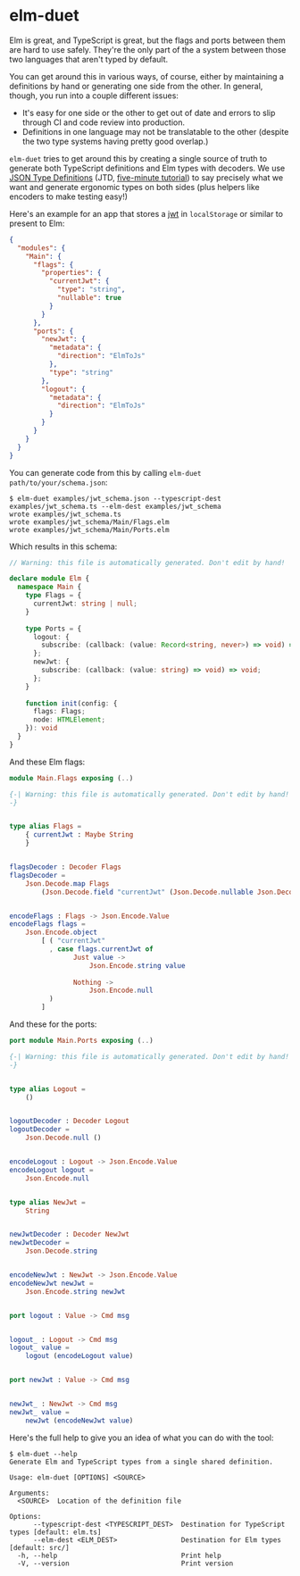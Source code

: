 # elm-duet

Elm is great, and TypeScript is great, but the flags and ports between them are hard to use safely.
They're the only part of the a system between those two languages that aren't typed by default.

You can get around this in various ways, of course, either by maintaining a definitions by hand or generating one side from the other.
In general, though, you run into a couple different issues:

- It's easy for one side or the other to get out of date and errors to slip through CI and code review into production.
- Definitions in one language may not be translatable to the other (despite the two type systems having pretty good overlap.)

`elm-duet` tries to get around this by creating a single source of truth to generate both TypeScript definitions and Elm types with decoders.
We use [JSON Type Definitions](https://jsontypedef.com/) (JTD, [five-minute tutorial](https://jsontypedef.com/docs/jtd-in-5-minutes/)) to say precisely what we want and generate ergonomic types on both sides (plus helpers like encoders to make testing easy!)

Here's an example for an app that stores a [jwt](https://jwt.io/) in `localStorage` or similar to present to Elm:

```json {source=examples/jwt_schema.json}
{
  "modules": {
    "Main": {
      "flags": {
        "properties": {
          "currentJwt": {
            "type": "string",
            "nullable": true
          }
        }
      },
      "ports": {
        "newJwt": {
          "metadata": {
            "direction": "ElmToJs"
          },
          "type": "string"
        },
        "logout": {
          "metadata": {
            "direction": "ElmToJs"
          }
        }
      }
    }
  }
}

```

You can generate code from this by calling `elm-duet path/to/your/schema.json`:

```console
$ elm-duet examples/jwt_schema.json --typescript-dest examples/jwt_schema.ts --elm-dest examples/jwt_schema
wrote examples/jwt_schema.ts
wrote examples/jwt_schema/Main/Flags.elm
wrote examples/jwt_schema/Main/Ports.elm

```

Which results in this schema:

```typescript {source=examples/jwt_schema.ts}
// Warning: this file is automatically generated. Don't edit by hand!

declare module Elm {
  namespace Main {
    type Flags = {
      currentJwt: string | null;
    }
  
    type Ports = {
      logout: {
        subscribe: (callback: (value: Record<string, never>) => void) => void;
      };
      newJwt: {
        subscribe: (callback: (value: string) => void) => void;
      };
    }
  
    function init(config: {
      flags: Flags;
      node: HTMLElement;
    }): void
  }
}
```

And these Elm flags:

```elm {source=examples/jwt_schema/Main/Flags.elm}
module Main.Flags exposing (..)

{-| Warning: this file is automatically generated. Don't edit by hand!
-}


type alias Flags =
    { currentJwt : Maybe String
    }


flagsDecoder : Decoder Flags
flagsDecoder =
    Json.Decode.map Flags
        (Json.Decode.field "currentJwt" (Json.Decode.nullable Json.Decode.string))


encodeFlags : Flags -> Json.Encode.Value
encodeFlags flags =
    Json.Encode.object
        [ ( "currentJwt"
          , case flags.currentJwt of
                Just value ->
                    Json.Encode.string value
            
                Nothing ->
                    Json.Encode.null
          )
        ]

```

And these for the ports:

```elm {source=examples/jwt_schema/Main/Ports.elm}
port module Main.Ports exposing (..)

{-| Warning: this file is automatically generated. Don't edit by hand!
-}


type alias Logout =
    ()


logoutDecoder : Decoder Logout
logoutDecoder =
    Json.Decode.null ()


encodeLogout : Logout -> Json.Encode.Value
encodeLogout logout =
    Json.Encode.null


type alias NewJwt =
    String


newJwtDecoder : Decoder NewJwt
newJwtDecoder =
    Json.Decode.string


encodeNewJwt : NewJwt -> Json.Encode.Value
encodeNewJwt newJwt =
    Json.Encode.string newJwt


port logout : Value -> Cmd msg


logout_ : Logout -> Cmd msg
logout_ value =
    logout (encodeLogout value)


port newJwt : Value -> Cmd msg


newJwt_ : NewJwt -> Cmd msg
newJwt_ value =
    newJwt (encodeNewJwt value)

```

Here's the full help to give you an idea of what you can do with the tool:

```console
$ elm-duet --help
Generate Elm and TypeScript types from a single shared definition.

Usage: elm-duet [OPTIONS] <SOURCE>

Arguments:
  <SOURCE>  Location of the definition file

Options:
      --typescript-dest <TYPESCRIPT_DEST>  Destination for TypeScript types [default: elm.ts]
      --elm-dest <ELM_DEST>                Destination for Elm types [default: src/]
  -h, --help                               Print help
  -V, --version                            Print version

```
